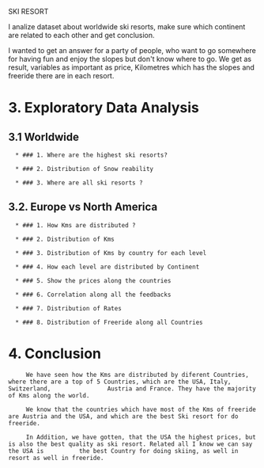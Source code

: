 SKI RESORT 

I analize dataset about worldwide ski resorts, make sure which continent are related to each other and get conclusion.

I wanted to get an answer for a party of people, who want to go somewhere for having fun and enjoy the slopes but don't know where to go. We get as result, variables as important as price, Kilometres which has the slopes and freeride there are in each resort.

# 3. Exploratory Data Analysis 

   ## 3.1  Worldwide

      * ### 1. Where are the highest ski resorts? 

      * ### 2. Distribution of Snow reability 

      * ### 3. Where are all ski resorts ?
    
   ## 3.2.  Europe vs North America 
      
      * ### 1. How Kms are distributed ?

      * ### 2. Distribution of Kms 

      * ### 3. Distribution of Kms by country for each level

      * ### 4. How each level are distributed by Continent  

      * ### 5. Show the prices along the countries 
      
      * ### 6. Correlation along all the feedbacks

      * ### 7. Distribution of Rates

      * ### 8. Distribution of Freeride along all Countries

# 4. Conclusion

         We have seen how the Kms are distributed by diferent Countries, where there are a top of 5 Countries, which are the USA, Italy, Switzerland,                Austria and France. They have the majority of Kms along the world.
         
         We know that the countries which have most of the Kms of freeride are Austria and the USA, and which are the best Ski resort for do freeride.
         
         In Addition, we have gotten, that the USA the highest prices, but is also the best quality as ski resort. Related all I know we can say the USA is          the best Country for doing skiing, as well in resort as well in freeride.
